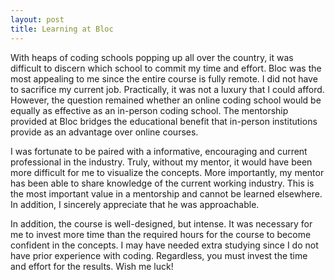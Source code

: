 ```yaml
---
layout: post
title: Learning at Bloc
---
```

With heaps of coding schools popping up all over the country, it was difficult to discern which school to commit my time and effort. Bloc was the most appealing to me since the entire course is fully remote. I did not have to sacrifice my current job. Practically, it was not a luxury that I could afford. However, the question remained whether an online coding school would be equally as effective as an in-person coding school. The mentorship provided at Bloc bridges the educational benefit that in-person institutions provide as an advantage over online courses. 

I was fortunate to be paired with a informative, encouraging and current professional in the industry. Truly, without my mentor, it would have been more difficult for me to visualize the concepts. More importantly, my mentor has been able to share knowledge of the current working industry. This is the most important value in a mentorship and cannot be learned elsewhere. In addition, I sincerely appreciate that he was approachable. 

In addition, the course is well-designed, but intense. It was necessary for me to invest more time than the required hours for the course to become confident in the concepts. I may have needed extra studying since I do not have prior experience with coding. Regardless, you must invest the time and effort for the results. Wish me luck!

